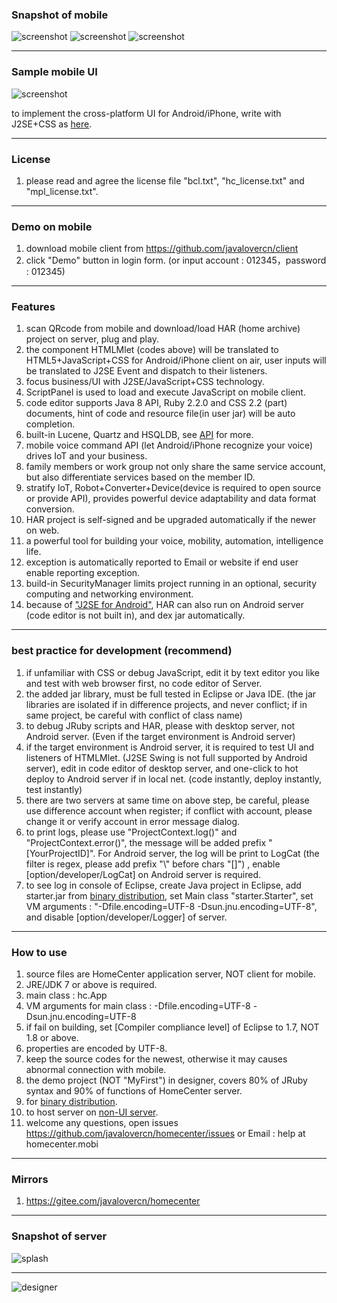 ### Snapshot of mobile
![screenshot](http://homecenter.mobi/images/sc6.png)
![screenshot](http://homecenter.mobi/images/sc_mlet_bg.png)
![screenshot](http://homecenter.mobi/images/sc8.png)

***
### Sample mobile UI
![screenshot](http://homecenter.mobi/images/sc_mlet.png)

to implement the cross-platform UI for Android/iPhone, write with J2SE+CSS as [here](https://github.com/javalovercn/homecenter/blob/master/docs/develop%20cloud%20app%20with%20J2SE%2BCSS%20for%20iPhone%20and%20Android.md).

***
### License
1. please read and agree the license file "bcl.txt", "hc_license.txt" and "mpl_license.txt".

***
### Demo on mobile
1. download mobile client from https://github.com/javalovercn/client
2. click "Demo" button in login form. (or input account : 012345，password : 012345)

***
### Features

1. scan QRcode from mobile and download/load HAR (home archive) project on server, plug and play.
2. the component HTMLMlet (codes above) will be translated to HTML5+JavaScript+CSS for Android/iPhone client on air, user inputs will be translated to J2SE Event and dispatch to their listeners.
3. focus business/UI with J2SE/JavaScript+CSS technology.
4. ScriptPanel is used to load and execute JavaScript on mobile client.
5. code editor supports Java 8 API, Ruby 2.2.0 and CSS 2.2 (part) documents, hint of code and resource file(in user jar) will be auto completion. 
6. built-in Lucene, Quartz and HSQLDB, see [API](https://homecenter.mobi/download/javadoc/index.html) for more.
7. mobile voice command API (let Android/iPhone recognize your voice) drives IoT and your business.
8. family members or work group not only share the same service account, but also differentiate services based on the member ID.
9. stratify IoT, Robot+Converter+Device(device is required to open source or provide API), provides powerful device adaptability and data format conversion.
10. HAR project is self-signed and be upgraded automatically if the newer on web.
11. a powerful tool for building your voice, mobility, automation, intelligence life.
12. exception is automatically reported to Email or website if end user enable reporting exception.
13. build-in SecurityManager limits project running in an optional, security computing and networking environment.
14. because of ["J2SE for Android"](https://github.com/javalovercn/j2se_for_android), HAR can also run on Android server (code editor is not built in),  and dex jar automatically.

***
### best practice for development (recommend)

1. if unfamiliar with CSS or debug JavaScript, edit it by text editor you like and test with web browser first, no code editor of Server.
2. the added jar library, must be full tested in Eclipse or Java IDE. (the jar libraries are isolated if in difference projects, and never conflict; if in same project, be careful with conflict of class name)
3. to debug JRuby scripts and HAR, please with desktop server, not Android server. (Even if the target environment is Android server)
4. if the target environment is Android server, it is required to test UI and listeners of HTMLMlet. (J2SE Swing is not full supported by Android server), edit in code editor of desktop server, and one-click to hot deploy to Android server if in local net. (code instantly, deploy instantly, test instantly)
5. there are two servers at same time on above step, be careful, please use difference account when register; if conflict with account, please change it or verify account in error message dialog.
6. to print logs, please use "ProjectContext.log()" and "ProjectContext.error()", the message will be added prefix "[YourProjectID]". For Android server, the log will be print to LogCat (the filter is regex, please add prefix "\\" before chars "[]") , enable [option/developer/LogCat] on Android server is required.
7. to see log in console of Eclipse, create Java project in Eclipse, add starter.jar from [binary distribution](https://github.com/javalovercn/hc_server_dist), set Main class "starter.Starter", set VM arguments : "-Dfile.encoding=UTF-8 -Dsun.jnu.encoding=UTF-8", and disable [option/developer/Logger] of server.
***
### How to use

1. source files are HomeCenter application server, NOT client for mobile.
2. JRE/JDK 7 or above is required.
3. main class : hc.App
4. VM arguments for main class : -Dfile.encoding=UTF-8 -Dsun.jnu.encoding=UTF-8
5. if fail on building, set [Compiler compliance level] of Eclipse to 1.7, NOT 1.8 or above.
6. properties are encoded by UTF-8.
7. keep the source codes for the newest, otherwise it may causes abnormal connection with mobile.
8. the demo project (NOT "MyFirst") in designer, covers 80% of JRuby syntax and 90% of functions of HomeCenter server.
9. for [binary distribution](https://github.com/javalovercn/hc_server_dist).
10. to host server on [non-UI server](https://github.com/javalovercn/homecenter/blob/master/docs/NoUI%20server%20on%20host.md).
11. welcome any questions, open issues https://github.com/javalovercn/homecenter/issues or Email : help at homecenter.mobi

***
### Mirrors

1. https://gitee.com/javalovercn/homecenter

***
### Snapshot of server

![splash](http://homecenter.mobi/images/splash_n_txt.png)

***

![designer](http://homecenter.mobi/images/usage/pc_designer.png)
